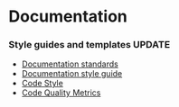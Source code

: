 # Documentation

### Style guides and templates  UPDATE

* [Documentation standards](https://github.com/mojaloop/mojaloop/blob/master/contribute/Documentation-and-Template-Standards.md)
* [Documentation style guide](https://github.com/mojaloop/mojaloop/blob/master/contribute/Documentation-Style-Guide.md)
* [Code Style](https://github.com/mojaloop/mojaloop/blob/master/contribute/Code-Style.md)
* [Code Quality Metrics](https://github.com/mojaloop/mojaloop/blob/master/contribute/Code-Quality-Metrics.md)

### 

